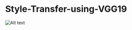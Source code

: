 # Style-Transfer-using-VGG19
![Alt text](https://github.com/dailylifes/Style-Transfer-using-VGG19/raw/main/Style%20Transfer%20using%20VGG19.png)
